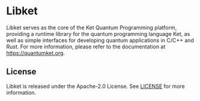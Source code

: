 <!--
SPDX-FileCopyrightText: 2020 Evandro Chagas Ribeiro da Rosa <evandro@quantuloop.com>
SPDX-FileCopyrightText: 2020 Rafael de Santiago <r.santiago@ufsc.br>

SPDX-License-Identifier: Apache-2.0
-->

# Libket

Libket serves as the core of the Ket Quantum Programming platform, providing a runtime library for the quantum programming language Ket, as well as simple interfaces for developing quantum applications in C/C++ and Rust. For more information,
please refer to the documentation at <https://quantumket.org>.

## License

Libket is released under the Apache-2.0 License. See [LICENSE](LICENSE) for more information.
